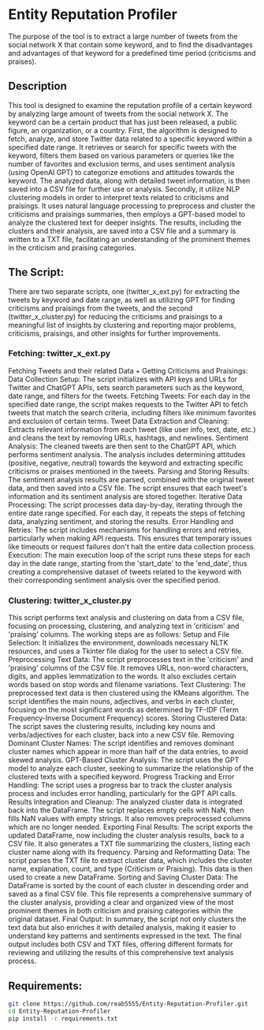 # Entity Reputation Profiler
The purpose of the tool is to extract a large number of tweets from the social network X that contain some keyword, and to find the disadvantages and advantages of that keyword for a predefined time period (criticisms and praises).

## Description
This tool is designed to examine the reputation profile of a certain keyword by analyzing large amount of tweets from the social network X. The keyword can be a certain product that has just been released, a public figure, an organization, or a country.
First, the algorithm is designed to fetch, analyze, and store Twitter data related to a specific keyword within a specified date range. It retrieves or search for specific tweets with the keyword, filters them based on various parameters or queries like the number of favorites and exclusion terms, and uses sentiment analysis (using OpenAI GPT) to categorize emotions and attitudes towards the keyword. The analyzed data, along with detailed tweet information, is then saved into a CSV file for further use or analysis.
Secondly, it utilize NLP clustering models in order to interpret texts related to criticisms and praisings.  It uses natural language processing to preprocess and cluster the criticisms and praisings summaries, then employs a GPT-based model to analyze the clustered text for deeper insights. The results, including the clusters and their analysis, are saved into a CSV file and a summary is written to a TXT file, facilitating an understanding of the prominent themes in the criticism and praising categories.

## The Script:
There are two separate scripts, one (twitter_x_ext.py) for extracting the tweets by keyword and date range, as well as utilizing GPT for finding criticisms and praisings from the tweets, and the second (twitter_x_cluster.py) for reducing the criticisms and praisings to a meaningful list of insights by clustering and reporting major problems, criticisms, praisings, and other insights for further improvements.

### Fetching: twitter_x_ext.py
Fetching Tweets and their related Data + Getting Criticisms and Praisings:
Data Collection Setup: The script initializes with API keys and URLs for Twitter and ChatGPT APIs, sets search parameters such as the keyword, date range, and filters for the tweets.
Fetching Tweets: For each day in the specified date range, the script makes requests to the Twitter API to fetch tweets that match the search criteria, including filters like minimum favorites and exclusion of certain terms.
Tweet Data Extraction and Cleaning: Extracts relevant information from each tweet (like user info, text, date, etc.) and cleans the text by removing URLs, hashtags, and newlines.
Sentiment Analysis: The cleaned tweets are then sent to the ChatGPT API, which performs sentiment analysis. The analysis includes determining attitudes (positive, negative, neutral) towards the keyword and extracting specific criticisms or praises mentioned in the tweets.
Parsing and Storing Results: The sentiment analysis results are parsed, combined with the original tweet data, and then saved into a CSV file. The script ensures that each tweet's information and its sentiment analysis are stored together.
Iterative Data Processing: The script processes data day-by-day, iterating through the entire date range specified. For each day, it repeats the steps of fetching data, analyzing sentiment, and storing the results.
Error Handling and Retries: The script includes mechanisms for handling errors and retries, particularly when making API requests. This ensures that temporary issues like timeouts or request failures don't halt the entire data collection process.
Execution: The main execution loop of the script runs these steps for each day in the date range, starting from the 'start_date' to the 'end_date', thus creating a comprehensive dataset of tweets related to the keyword with their corresponding sentiment analysis over the specified period.

### Clustering: twitter_x_cluster.py
This script performs text analysis and clustering on data from a CSV file, focusing on processing, clustering, and analyzing text in 'criticism' and 'praising' columns. The working steps are as follows:
Setup and File Selection: It initializes the environment, downloads necessary NLTK resources, and uses a Tkinter file dialog for the user to select a CSV file.
Preprocessing Text Data: The script preprocesses text in the 'criticism' and 'praising' columns of the CSV file. It removes URLs, non-word characters, digits, and applies lemmatization to the words. It also excludes certain words based on stop words and filename variations.
Text Clustering: The preprocessed text data is then clustered using the KMeans algorithm. The script identifies the main nouns, adjectives, and verbs in each cluster, focusing on the most significant words as determined by TF-IDF (Term Frequency-Inverse Document Frequency) scores.
Storing Clustered Data: The script saves the clustering results, including key nouns and verbs/adjectives for each cluster, back into a new CSV file.
Removing Dominant Cluster Names: The script identifies and removes dominant cluster names which appear in more than half of the data entries, to avoid skewed analysis.
GPT-Based Cluster Analysis: The script uses the GPT model to analyze each cluster, seeking to summarize the relationship of the clustered texts with a specified keyword.
Progress Tracking and Error Handling: The script uses a progress bar to track the cluster analysis process and includes error handling, particularly for the GPT API calls.
Results Integration and Cleanup: The analyzed cluster data is integrated back into the DataFrame. The script replaces empty cells with NaN, then
fills NaN values with empty strings. It also removes preprocessed columns which are no longer needed.
Exporting Final Results: The script exports the updated DataFrame, now including the cluster analysis results, back to a CSV file. It also generates a TXT file summarizing the clusters, listing each cluster name along with its frequency.
Parsing and Reformatting Data: The script parses the TXT file to extract cluster data, which includes the cluster name, explanation, count, and type (Criticism or Praising). This data is then used to create a new DataFrame.
Sorting and Saving Cluster Data: The DataFrame is sorted by the count of each cluster in descending order and saved as a final CSV file. This file represents a comprehensive summary of the cluster analysis, providing a clear and organized view of the most prominent themes in both criticism and praising categories within the original dataset.
Final Output: In summary, the script not only clusters the text data but also enriches it with detailed analysis, making it easier to understand key patterns and sentiments expressed in the text. The final output includes both CSV and TXT files, offering different formats for reviewing and utilizing the results of this comprehensive text analysis process.

## Requirements:


```bash
git clone https://github.com/reab5555/Entity-Reputation-Profiler.git
cd Entity-Reputation-Profiler
pip install -r requirements.txt
